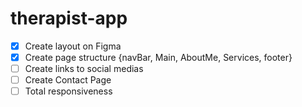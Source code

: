 # therapist-app 
- [x] Create layout on Figma
- [X] Create page structure {navBar, Main, AboutMe, Services, footer}
- [ ] Create links to social medias
- [ ] Create Contact Page
- [ ] Total responsiveness
